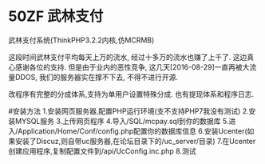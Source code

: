 # 50ZF 武林支付
武林支付系统(ThinkPHP3.2.2内核,仿MCRMB)

这段时间武林支付平均每天上万的流水,
经过十多万的流水也赚了上千了.
这边真心感谢各位的支持.
但是由于业内的恶性竞争,
这几天[2016-08-29]一直再被大流量DDOS,
我们的服务器实在撑不下去,
不得不进行开源.

改程序有完整的分成体系,支持为单用户设置特殊分成.
也有提现体系和程序日志.

#安装方法
1.安装网页服务器,配置PHP运行环境(支不支持PHP7我没有测试)
2.安装MYSQL服务
3.上传网页程序
4.导入/SQL/mcpay.sql到你的数据库
5.进入/Application/Home/Conf/config.php配置你的数据库信息
6.安装Ucenter(如果安装了Discuz,则自带uc服务器,在论坛目录下的/uc_server/目录)
7.在Ucenter创建应用程序,复制配置文件到/api/UcConfig.inc.php
8.测试